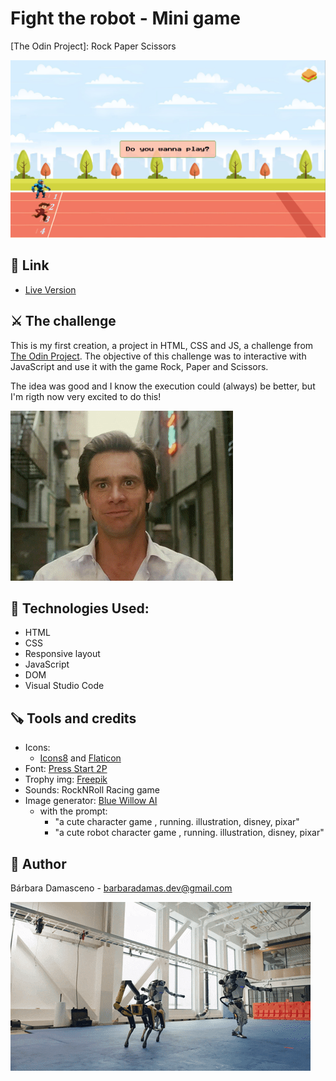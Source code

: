 # Fight the robot - Mini game
[The Odin Project]: Rock Paper Scissors

![Design preview for the challenge](Design-preview.png)

## 🔗 Link

- [Live Version](https://calm-puffpuff-834687.netlify.app/)

## ⚔️ The challenge

This is my first creation, a project in HTML, CSS and JS, a challenge from [The Odin Project](https://www.theodinproject.com).
The objective of this challenge was to interactive with JavaScript and use it with the game Rock, Paper and Scissors.

The idea was good and I know the execution could (always) be better, but I'm rigth now very excited to do this!

![The joy of do it](goodjob1.gif)

## 💾 Technologies Used:

- HTML
- CSS
- Responsive layout
- JavaScript
- DOM
- Visual Studio Code

## 🪚 Tools and credits

- Icons:
  - [Icons8](https://icons8.com.br/) and [Flaticon](https://www.flaticon.com/)
- Font: [Press Start 2P](https://fonts.google.com/specimen/Press+Start+2P)
- Trophy img: [Freepik](https://br.freepik.com/psd-gratuitas/copa-do-trofeu-icone-isolado-3d-render-ilustracao_28991002.htm#query=trofeu&position=0&from_view=search&track=sph)
- Sounds: RockNRoll Racing game
- Image generator: [Blue Willow AI](https://www.bluewillow.ai/)
  - with the prompt: 
    - "a cute character game , running. illustration, disney, pixar"
    - "a cute robot character game , running. illustration, disney, pixar"
    
## 🐼 Author

Bárbara Damasceno - barbaradamas.dev@gmail.com

![The joy of do it](robotWinning03.gif)
